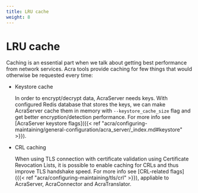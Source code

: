 ```yaml
---
title: LRU cache
weight: 8
---
```


# LRU cache

Caching is an essential part when we talk about getting best performance from network services.
Acra tools provide caching for few things that would otherwise be requested every time:

* Keystore cache

  In order to encrypt/decrypt data, AcraServer needs keys.
  With configured Redis database that stores the keys, we can make AcraServer cache them in memory
  with `--keystore_cache_size` flag and get better encryption/detection performance.
  For more info see [AcraServer keystore flags]({{< ref "acra/configuring-maintaining/general-configuration/acra_server/_index.md#keystore" >}}).

* CRL caching

  When using TLS connection with certificate validation using Certificate Revocation Lists,
  it is possible to enable caching for CRLs and thus improve TLS handshake speed.
  For more info see [CRL-related flags]({{< ref "acra/configuring-maintaining/tls/crl" >}}),
  appliable to AcraServer, AcraConnector and AcraTranslator.
